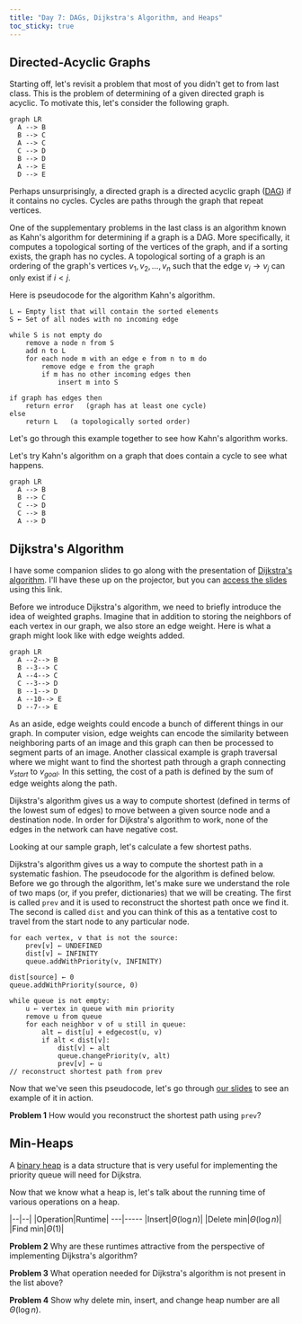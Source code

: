 ```yaml
---
title: "Day 7: DAGs, Dijkstra's Algorithm, and Heaps"
toc_sticky: true
---
```


## Directed-Acyclic Graphs

Starting off, let's revisit a problem that most of you didn't get to from last class.  This is the problem of determining of a given directed graph is acyclic. To motivate this, let's consider the following graph.

```mermaid!
graph LR
  A --> B
  B --> C
  A --> C
  C --> D
  B --> D
  A --> E
  D --> E
```

Perhaps unsurprisingly, a directed graph is a directed acyclic graph ([DAG](https://en.wikipedia.org/wiki/Directed_acyclic_graph)) if it contains no cycles.  Cycles are paths through the graph that repeat vertices.

One of the supplementary problems in the last class is an algorithm known as Kahn's algorithm for determining if a graph is a DAG.  More specifically, it computes a topological sorting of the vertices of the graph, and if a sorting exists, the graph has no cycles.  A topological sorting of a graph is an ordering of the graph's vertices $v_1, v_2, \ldots, v_n$ such that the edge $v_i \rightarrow v_j$ can only exist if $i < j$.

Here is pseudocode for the algorithm Kahn's algorithm.

```
L ← Empty list that will contain the sorted elements
S ← Set of all nodes with no incoming edge

while S is not empty do
    remove a node n from S
    add n to L
    for each node m with an edge e from n to m do
        remove edge e from the graph
        if m has no other incoming edges then
            insert m into S

if graph has edges then
    return error   (graph has at least one cycle)
else 
    return L   (a topologically sorted order)
```

Let's go through this example together to see how Kahn's algorithm works.

Let's try Kahn's algorithm on a graph that does contain a cycle to see what happens.

```mermaid!
graph LR
  A --> B
  B --> C
  C --> D
  C --> B
  A --> D
```

## Dijkstra's Algorithm

I have some companion slides to go along with the presentation of [Dijkstra's algorithm](https://en.wikipedia.org/wiki/Dijkstra%27s_algorithm).  I'll have these up on the projector, but you can [access the slides](graphsearch_slides.pdf) using this link.

Before we introduce Dijkstra's algorithm, we need to briefly introduce the idea of weighted graphs.  Imagine that in addition to storing the neighbors of each vertex in our graph, we also store an edge weight.  Here is what a graph might look like with edge weights added.

```mermaid!
graph LR
  A --2--> B
  B --3--> C
  A --4--> C
  C --3--> D
  B --1--> D
  A --10--> E
  D --7--> E
```

As an aside, edge weights could encode a bunch of different things in our graph.  In computer vision, edge weights can encode the similarity between neighboring parts of an image and this graph can then be processed to segment parts of an image.  Another classical example is graph traversal where we might want to find the shortest path through a graph connecting $v_{start}$ to $v_{goal}$. In this setting, the cost of a path is defined by the sum of edge weights along the path.

Dijkstra's algorithm gives us a way to compute shortest (defined in terms of the lowest sum of edges) to move between a given source node and a destination node.  In order for Dijkstra's algorithm to work, none of the edges in the network can have negative cost.

Looking at our sample graph, let's calculate a few shortest paths.

Dijkstra's algorithm gives us a way to compute the shortest path in a systematic fashion.  The pseudocode for the algorithm is defined below.  Before we go through the algorithm, let's make sure we understand the role of two maps (or, if you prefer, dictionaries) that we will be creating.  The first is called ``prev`` and it is used to reconstruct the shortest path once we find it.  The second is called ``dist`` and you can think of this as a tentative cost to travel from the start node to any particular node.

```
for each vertex, v that is not the source:
    prev[v] ← UNDEFINED
    dist[v] ← INFINITY
    queue.addWithPriority(v, INFINITY)

dist[source] ← 0
queue.addWithPriority(source, 0)

while queue is not empty:
    u ← vertex in queue with min priority
    remove u from queue
    for each neighbor v of u still in queue:
        alt ← dist[u] + edgecost(u, v)
        if alt < dist[v]:
            dist[v] ← alt
            queue.changePriority(v, alt)
            prev[v] ← u
// reconstruct shortest path from prev
```
Now that we've seen this pseudocode, let's go through [our slides]((graphsearch_slides.pdf)) to see an example of it in action.

**Problem 1** How would you reconstruct the shortest path using ``prev``?

## Min-Heaps

A [binary heap](https://en.wikipedia.org/wiki/Binary_heap) is a data structure that is very useful for implementing the priority queue will need for Dijkstra.

Now that we know what a heap is, let's talk about the running time of various operations on a heap.

|--|--|
|Operation|Runtime|
---|-----
|Insert|$\Theta(\log n)$|
|Delete min|$\Theta(\log n)$|
|Find min|$\Theta(1)$|

**Problem 2** Why are these runtimes attractive from the perspective of implementing Dijkstra's algorithm?

**Problem 3** What operation needed for Dijkstra's algorithm is not present in the list above?

**Problem 4** Show why delete min, insert, and change heap number are all $\Theta(\log n)$.